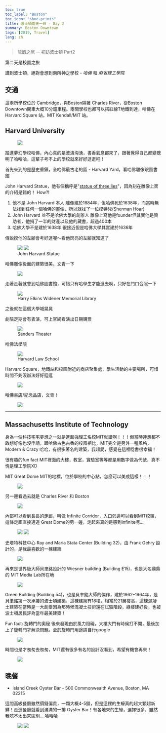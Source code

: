 ```yaml
---
toc: true
toc_label: "Boston"
toc_icon: "shoe-prints"
title: 波士頓兩天一日 - Day 2
summary: Boston Downtown
tags: [2019, Travel]
lang: zh
---
```


> 龍蝦之旅 -- 初訪波士頓 Part2

第二天是校園之旅

講到波士頓，絕對會想到兩所神之學校 - *哈佛* 和 *麻省理工學院*

## 交通

這兩所學校位於 Cambridge，與Boston隔著 Charles River，從Boston Downtown開車大概10分鐘車程。兩間學校也都可以搭紅線T地鐵到達，哈佛在Harvard Square 站，MIT Kendall/MIT 站。

## Harvard University

<figure>
    <img src="../assets/images/post4/harvard5.jpg"/>
</figure>

踏進夢幻學校哈佛，內心真的是波濤洶湧，書香氣息都來了，跟著覺得自己都變聰明了哈哈哈，這輩子考不上的學校就來好好逛逛吧！

首先來到的是歷史重鎮，全哈佛最古老的區 - Harvard Yard，看哈佛雕像跟圖書館

John Harvard Statue，他有個稱呼是"[statue of three lies](https://www.summer.harvard.edu/inside-summer/3-lies-harvard)"，因為刻在雕像上面的介紹是錯的！ How?!
1. 他不是 John Harvard 本人
    雕像建於1884年，但哈佛死於1638年，而當時無法找到任何一個哈佛的畫像，所以就找了一位模特兒(Sherman Hoar)
2. John Harvard 並不是哈佛大學的創辦人
    雕像上寫他是founder但其實他是贊助者，他捐了一半的財產以及他的藏書，超過400本
3. 哈佛大學不是建於1638年
    很接近但是哈佛大學其實建於1636年

傳說摸他的左腳會考好運喔～看他閃亮的左腳就知道了
<figure class="half">
    <img src="../assets/images/post4/harvard.jpg"/>
    <img src="../assets/images/post4/harvard2.jpg"/>
    <figcaption>John Harvard Statue</figcaption>
</figure>

哈佛雕像後面的建築很美，文青一下

<figure>
    <img src="../assets/images/post4/harvard4.jpg"/>
</figure>


走著走著就會到哈佛圖書館，可惜只有哈學生才能進去啊，只好在門口合照一下

<figure class="half">
    <img src="../assets/images/post4/harvard3.jpg"/>
    <figcaption>Harry Elkins Widener Memorial Library</figcaption>
</figure>

之後就在這個大學城晃晃

劇院定期會有表演，可上官網看演出日期購票
<figure>
    <img src="../assets/images/post4/harvard6.jpg"/>
    <figcaption>Sanders Theater</figcaption>
</figure>

哈佛法學院

<figure>
    <img src="../assets/images/post4/harvard7.jpg"/>
    <figcaption>Harvard Law School</figcaption>
</figure>

Harvard Square，地鐵站和校園附近的商店聚集處，學生活動的主要場所，可惜時間不夠沒辦法好好逛逛
<figure>
    <img src="../assets/images/post4/harvard8.jpg"/>
</figure>

哈佛書店/紀念品店，文青！
<figure>
    <img src="../assets/images/post4/harvard9.jpg"/>
</figure>

-----

## Massachusetts Institute of Technology

身為一個科技宅宅夢想之一就是進超強理工名校MIT就讀啊！！！但當時連想都不敢想好像也沒申請，跟哈佛古色古香的校風相比，MIT完全是另外一種風格，Modern & Crazy 哈哈，有很多著名的建築，我超愛，感覺在這裡唸書很幸福！

很有趣的fun fact MIT裡面的大樓，教室，實驗室等等都是用數字做為代號，真不愧是理工學院XD

MIT Great Dome
MIT的地標，位於學校的中心點，怎麼可以美成這樣！！！
<figure>
    <img src="../assets/images/post4/mit1.jpg"/>
</figure>

另一邊看過去就是 Charles River 和 Boston

<figure>
    <img src="../assets/images/post4/mit4.jpg"/>
</figure>

內部可以看到長長的走廊，叫做 Infinite Corridor，入口旁邊可以看到MIT校徽，這條走廊直接通道 Great Dome的另一邊，走起來真的是感到Infinite呢...

<figure class="half">
    <img src="../assets/images/post4/mit3.jpg"/>
    <img src="../assets/images/post4/mit2.jpg"/>
</figure>

史塔特科技中心 Ray and Maria Stata Center (Building 32)，由 Frank Gehry 設計的，是我最喜歡的一棟建築
<figure>
    <img src="../assets/images/post4/mit5.jpg"/>
</figure>

再來是世界級大師貝聿銘設計的 Wiesner building (Building E15)，也是大名鼎鼎的 MIT Media Lab所在地

<figure>
    <img src="../assets/images/post4/mit6.jpg"/>
</figure>

Green Building (Building 54)，也是貝聿銘大師的傑作，建於1962–1964年，是貝聿銘第一次承接的波士頓建築，這棟建築有18樓，相當於21層樓高，這棟混凝土建築在當時是一大創舉因為那時候混凝土技術還在試驗階段，綠樓建好後，也被波士頓居民評為當年最美建築！

Fun fact: 旋轉門的奧秘
後來發現由於風力阻礙，大樓大門有時候打不開，最後加上了旋轉門才解決問題。至於旋轉門用途請自行google
<figure class="half">
    <img src="../assets/images/post4/mit7.jpg"/>
</figure>

時間也是才匆匆去匆匆，MIT還有很多有名的設計沒看到，希望有機會再來！

<figure>
    <img src="../assets/images/post4/mit8.jpg"/>
</figure>

## 晚餐

- Island Creek Oyster Bar - 500 Commonwealth Avenue, Boston, MA 02215

這間高級餐廳雖然價錢偏貴，一顆大概4-5鎂，但是這裡的生蠔真的超大顆超新鮮！走進餐廳就看到滿滿的一排 Oyster Bar！有各地來的生蠔，選擇很多，雖然我吃不太出來區別....哈哈哈
<figure class="half">
    <img src="../assets/images/post4/food2.jpg"/>
    <img src="../assets/images/post4/food1.jpg"/>
</figure>
